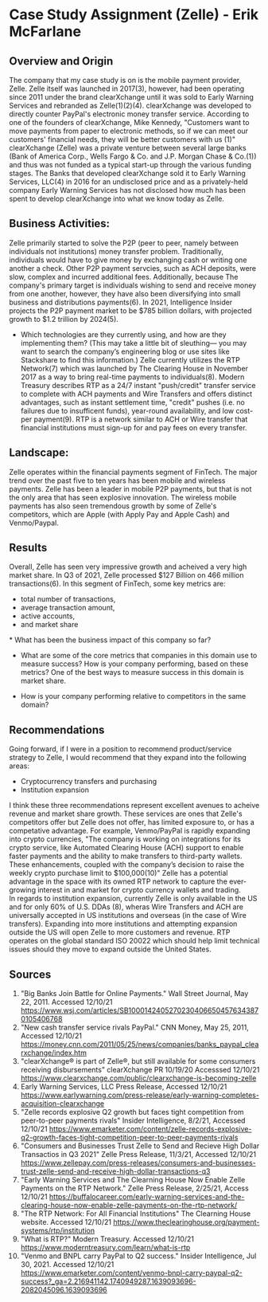 # Case Study Assignment (Zelle) - Erik McFarlane

## Overview and Origin

The company that my case study is on is the mobile payment provider, Zelle.  Zelle itself was launched in 2017(3), however, had been operating since 2011 under the brand clearXchange until it was sold to Early Warning Services and rebranded as Zelle(1)(2)(4). 
clearXchange was developed to directly counter PayPal's electronic money transfer service. According to one of the founders of clearXchange, Mike Kennedy, "Customers want to move payments from paper to electronic methods, so if we can meet our customers' financial needs, they will be better customers with us (1)"
clearXchange (Zelle) was a private venture between several large banks (Bank of America Corp., Wells Fargo & Co. and J.P. Morgan Chase & Co.(1)) and thus was not funded as a typical start-up through the various funding stages.  The Banks that developed clearXchange sold it to Early Warning Services, LLC(4) in 2016 for an undisclosed price and as a privately-held company Early Warning Services has not disclosed how much has been spent to develop clearXchange into what we know today as Zelle.

## Business Activities:

Zelle primarily started to solve the P2P (peer to peer, namely between individuals not institutions) money transfer problem.  Traditionally, individuals would have to give money by exchanging cash or writing one another a check. Other P2P payment servcies, such as ACH deposits, were slow, complex and incurred additional fees. Additionally, because
The company's primary target is individuals wishing to send and receive money from one another, however, they have also been diversifying into small business and distributions payments(6). In 2021, Intelligence Insider projects the P2P payment market to be $785 billion dollars, with projected growth to $1.2 trillion by 2024(5). 


* Which technologies are they currently using, and how are they implementing them? (This may take a little bit of sleuthing–– you may want to search the company’s engineering blog or use sites like Stackshare to find this information.)
Zelle currently utilizes the RTP Network(7) which was launched by The Clearing House in November 2017 as a way to bring real-time payments to individuals(8). Modern Treasury describes RTP as a 24/7 instant "push/credit" transfer service to complete with ACH payments and Wire Transfers and offers distinct advantages, such as instant settlement time, "credit" pushes (i.e. no failures due to insufficent funds), year-round availability, and low cost-per payment(9).  RTP is a network similar to ACH or Wire transfer that financial institutions must sign-up for and pay fees on every transfer.
## Landscape:
Zelle operates within the financial payments segment of FinTech. The major trend over the past five to ten years has been mobile and wireless payments.  Zelle has been a leader in mobile P2P payments, but that is not the only area that has seen explosive innovation.  The wireless mobile payments has also seen tremendous growth by some of Zelle's competitors, which are Apple (with Apply Pay and Apple Cash) and Venmo/Paypal.  

## Results

Overall, Zelle has seen very impressive growth and acheived a very high market share.  In Q3 of 2021, Zelle processed $127 Billion on 466 million transactions(6).  In this segment of FinTech, some key metrics are:
<ul>
  <li>total number of transactions, 
  <li>average transaction amount, 
  <li>active accounts,
  <li>and market share
</ul>
* What has been the business impact of this company so far?

* What are some of the core metrics that companies in this domain use to measure success? How is your company performing, based on these metrics?
One of the best ways to measure success in this domain is market share. 

* How is your company performing relative to competitors in the same domain?


## Recommendations

Going forward, if I were in a position to recommend product/service strategy to Zelle, I would recommend that they expand into the following areas:
<ul>
  <li>Cryptocurrency transfers and purchasing</li>
  <li>Institution expansion</li>
</ul>
I think these three recommendations represent excellent avenues to acheive revenue and market share growth.  These services are ones that Zelle's competitors offer but Zelle does not offer, has limited exposure to, or has a competative advantage. For example, Venmo/PayPal is rapidly expanding into crypto currencies, "The company is working on integrations for its crypto service, like Automated Clearing House (ACH) support to enable faster payments and the ability to make transfers to third-party wallets. These enhancements, coupled with the company’s decision to raise the weekly crypto purchase limit to $100,000(10)" Zelle has a potential advantage in the space with its owned RTP network to capture the ever-growing interest in and market for crypto currency wallets and trading. <br>
In regards to institution expansion, currently Zelle is only available in the US and for only 60% of U.S. DDAs (8), wheras Wire Transfers and ACH are universally accepted in US institutions and overseas (in the case of Wire transfers). Expanding into more institutions and attempting expansion outside the US will open Zelle to more customers and revenue. RTP operates on the global standard ISO 20022 which should help limit technical issues should they move to expand outside the United States. 

## Sources
1. "Big Banks Join Battle for Online Payments." Wall Street Journal, May 22, 2011. Accessed 12/10/21 https://www.wsj.com/articles/SB10001424052702304066504576343870105406768
2. "New cash transfer service rivals PayPal." CNN Money, May 25, 2011, Accessed 12/10/21 https://money.cnn.com/2011/05/25/news/companies/banks_paypal_clearxchange/index.htm
3. "clearXchange® is part of Zelle®, but still available for some consumers receiving disbursements" clearXchange PR 10/19/20 Accesssed 12/10/21 https://www.clearxchange.com/public/clearxchange-is-becoming-zelle
4. Early Warning Services, LLC Press Release, Accessed 12/10/21 https://www.earlywarning.com/press-release/early-warning-completes-acquisition-clearxchange
5. "Zelle records explosive Q2 growth but faces tight competition from peer-to-peer payments rivals" Insider Intelligence, 8/2/21, Accessed 12/10/21 https://www.emarketer.com/content/zelle-records-explosive-q2-growth-faces-tight-competition-peer-to-peer-payments-rivals
6. "Consumers and Businesses Trust Zelle to Send and Recieve High Dollar Transactios in Q3 2021" Zelle Press Release, 11/3/21, Accessed 12/10/21 https://www.zellepay.com/press-releases/consumers-and-businesses-trust-zelle-send-and-receive-high-dollar-transactions-q3
7. "Early Warning Services and The Clearning House Now Enable Zelle Payments on the RTP Network." Zelle Press Release, 2/25/21, Access 12/10/21 https://buffalocareer.com/early-warning-services-and-the-clearing-house-now-enable-zelle-payments-on-the-rtp-network/
8. "The RTP Network: For All Financial Institutions" The Clearning House website. Accessed 12/10/21 https://www.theclearinghouse.org/payment-systems/rtp/institution
9. "What is RTP?" Modern Treasury. Accessed 12/10/21 https://www.moderntreasury.com/learn/what-is-rtp
10. "Venmo and BNPL carry PayPal to Q2 success." Insider Intelligence, Jul 30, 2021. Accessed 12/10/21 https://www.emarketer.com/content/venmo-bnpl-carry-paypal-q2-success?_ga=2.216941142.1740949287.1639093696-2082045096.1639093696
